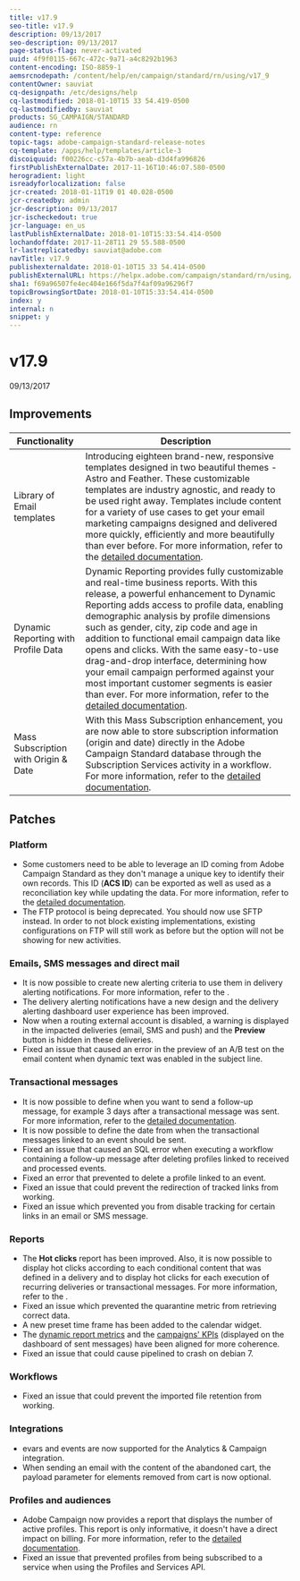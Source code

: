 ```yaml
---
title: v17.9
seo-title: v17.9
description: 09/13/2017
seo-description: 09/13/2017
page-status-flag: never-activated
uuid: 4f9f0115-667c-472c-9a71-a4c8292b1963
content-encoding: ISO-8859-1
aemsrcnodepath: /content/help/en/campaign/standard/rn/using/v17_9
contentOwner: sauviat
cq-designpath: /etc/designs/help
cq-lastmodified: 2018-01-10T15 33 54.419-0500
cq-lastmodifiedby: sauviat
products: SG_CAMPAIGN/STANDARD
audience: rn
content-type: reference
topic-tags: adobe-campaign-standard-release-notes
cq-template: /apps/help/templates/article-3
discoiquuid: f00226cc-c57a-4b7b-aeab-d3d4fa996826
firstPublishExternalDate: 2017-11-16T10:46:07.580-0500
herogradient: light
isreadyforlocalization: false
jcr-created: 2018-01-11T19 01 40.028-0500
jcr-createdby: admin
jcr-description: 09/13/2017
jcr-ischeckedout: true
jcr-language: en_us
lastPublishExternalDate: 2018-01-10T15:33:54.414-0500
lochandoffdate: 2017-11-28T11 29 55.588-0500
lr-lastreplicatedby: sauviat@adobe.com
navTitle: v17.9
publishexternaldate: 2018-01-10T15 33 54.414-0500
publishExternalURL: https://helpx.adobe.com/campaign/standard/rn/using/v17_9.html
sha1: f69a96507fe4ec404e166f5da7f4af09a96296f7
topicBrowsingSortDate: 2018-01-10T15:33:54.414-0500
index: y
internal: n
snippet: y
---
```


# v17.9

09/13/2017

## <p>Improvements</p>

|  Functionality  | Description  |
|---|---|
|  Library of Email templates  | Introducing eighteen brand-new, responsive templates designed in two beautiful themes - Astro and Feather. These customizable templates are industry agnostic, and ready to be used right away. Templates include content for a variety of use cases to get your email marketing campaigns designed and delivered more quickly, efficiently and more beautifully than ever before. For more information, refer to the [detailed documentation](../../start/using/about-templates.md#content-templates).  |
|  Dynamic Reporting with Profile Data  | Dynamic Reporting provides fully customizable and real-time business reports. With this release, a powerful enhancement to Dynamic Reporting adds access to profile data, enabling demographic analysis by profile dimensions such as gender, city, zip code and age in addition to functional email campaign data like opens and clicks. With the same easy-to-use drag-and-drop interface, determining how your email campaign performed against your most important customer segments is easier than ever. For more information, refer to the [detailed documentation](../../reporting/using/about-dynamic-reports.md).  |
|  Mass Subscription with Origin & Date  | With this Mass Subscription enhancement, you are now able to store subscription information (origin and date) directly in the Adobe Campaign Standard database through the Subscription Services activity in a workflow. For more information, refer to the [detailed documentation](../../automating/using/subscription-services.md).  |

## <p>Patches</p>

### <p>Platform</p>

* Some customers need to be able to leverage an ID coming from Adobe Campaign Standard as they don't manage a unique key to identify their own records. This ID (**ACS ID**) can be exported as well as used as a reconciliation key while updating the data. For more information, refer to the [detailed documentation](../../developing/using/generating-a-unique-id-for-profiles-and-custom-resources.md).
* The FTP protocol is being deprecated. You should now use SFTP instead. In order to not block existing implementations, existing configurations on FTP will still work as before but the option will not be showing for new activities.

### <p>Emails, SMS messages and direct mail</p>

* It is now possible to create new alerting criteria to use them in delivery alerting notifications. For more information, refer to the .
* The delivery alerting notifications have a new design and the delivery alerting dashboard user experience has been improved.
* Now when a routing external account is disabled, a warning is displayed in the impacted deliveries (email, SMS and push) and the **Preview** button is hidden in these deliveries.
* Fixed an issue that caused an error in the preview of an A/B test on the email content when dynamic text was enabled in the subject line.

### <p>Transactional messages</p>

* It is now possible to define when you want to send a follow-up message, for example 3 days after a transactional message was sent. For more information, refer to the [detailed documentation](../../channels/using/follow-up-messages.md#sending-a-follow-up-message).
* It is now possible to define the date from when the transactional messages linked to an event should be sent.
* Fixed an issue that caused an SQL error when executing a workflow containing a follow-up message after deleting profiles linked to received and processed events.
* Fixed an error that prevented to delete a profile linked to an event.
* Fixed an issue that could prevent the redirection of tracked links from working.
* Fixed an issue which prevented you from disable tracking for certain links in an email or SMS message.

### <p>Reports</p>

* The **Hot clicks** report has been improved. Also, it is now possible to display hot clicks according to each conditional content that was defined in a delivery and to display hot clicks for each execution of recurring deliveries or transactional messages. For more information, refer to the .
* Fixed an issue which prevented the quarantine metric from retrieving correct data.
* A new preset time frame has been added to the calendar widget.
* The [dynamic report metrics](../../reporting/using/indicator-calculation.md) and the [campaigns' KPIs](../../sending/using/confirming-send.md) (displayed on the dashboard of sent messages) have been aligned for more coherence.
* Fixed an issue that could cause pipelined to crash on debian 7.

### <p>Workflows</p>

* Fixed an issue that could prevent the imported file retention from working.

### <p>Integrations</p>

* evars and events are now supported for the Analytics & Campaign integration.
* When sending an email with the content of the abandoned cart, the payload parameter for elements removed from cart is now optional.

### <p>Profiles and audiences</p>

* Adobe Campaign now provides a report that displays the number of active profiles. This report is only informative, it doesn't have a direct impact on billing. For more information, refer to the [detailed documentation](../../audiences/using/active-profiles.md).
* Fixed an issue that prevented profiles from being subscribed to a service when using the Profiles and Services API.

